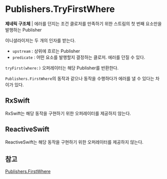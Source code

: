 # Publishers.TryFirstWhere

**제네릭 구조체** | 에러를 던지는 조건 클로저를 만족하기 위한 스트림의 첫 번째 요소만을 발행하는 Publisher

이니셜라이저는 두 개의 인자를 받는다.

- `upstream` : 상위에 흐르는 Publisher
- `predicate` : 어떤 요소를 발행할지 결정하는 클로저. 에러를 던질 수 있다.

`tryFirst(where:)` 오퍼레이터는 해당 Publisher를 반환한다.

`Publishers.FirstWhere`의 동작과 같으나 동작을 수행하다가 에러를 낼 수 있다는 차이가 있다.

## RxSwift

RxSwift는 해당 동작을 구현하기 위한 오퍼레이터를 제공하지 않는다.

## ReactiveSwift

ReactiveSwift는 해당 동작을 구현하기 위한 오퍼레이터를 제공하지 않는다.

## 참고

[Publishers.FirstWhere](./FirstWhere.md)